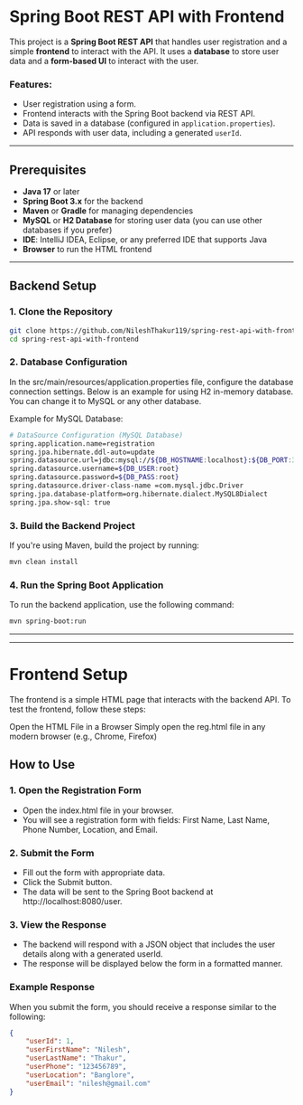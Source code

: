 # Spring Boot REST API with Frontend

This project is a **Spring Boot REST API** that handles user registration and a simple **frontend** to interact with the API. It uses a **database** to store user data and a **form-based UI** to interact with the user.

### Features:
- User registration using a form.
- Frontend interacts with the Spring Boot backend via REST API.
- Data is saved in a database (configured in `application.properties`).
- API responds with user data, including a generated `userId`.

---

## Prerequisites

- **Java 17** or later
- **Spring Boot 3.x** for the backend
- **Maven** or **Gradle** for managing dependencies
- **MySQL** or **H2 Database** for storing user data (you can use other databases if you prefer)
- **IDE**: IntelliJ IDEA, Eclipse, or any preferred IDE that supports Java
- **Browser** to run the HTML frontend

---

## Backend Setup

### 1. Clone the Repository

```bash
git clone https://github.com/NileshThakur119/spring-rest-api-with-frontend.git
cd spring-rest-api-with-frontend
```
### 2. Database Configuration
In the src/main/resources/application.properties file, configure the database connection settings. Below is an example for using H2 in-memory database. You can change it to MySQL or any other database.

Example for MySQL Database:
```bash
# DataSource Configuration (MySQL Database)
spring.application.name=registration
spring.jpa.hibernate.ddl-auto=update
spring.datasource.url=jdbc:mysql://${DB_HOSTNAME:localhost}:${DB_PORT:3306}/${DB_DATABASE:registration}
spring.datasource.username=${DB_USER:root}
spring.datasource.password=${DB_PASS:root}
spring.datasource.driver-class-name =com.mysql.jdbc.Driver
spring.jpa.database-platform=org.hibernate.dialect.MySQL8Dialect
spring.jpa.show-sql: true

```

### 3. Build the Backend Project
If you're using Maven, build the project by running:
```bash
mvn clean install
```

### 4. Run the Spring Boot Application
To run the backend application, use the following command:
```bash
mvn spring-boot:run
```


---

--- 
# Frontend Setup
The frontend is a simple HTML page that interacts with the backend API. To test the frontend, follow these steps:

Open the HTML File in a Browser
Simply open the reg.html file in any modern browser (e.g., Chrome, Firefox)

## How to Use
### 1. Open the Registration Form
- Open the index.html file in your browser.
- You will see a registration form with fields: First Name, Last Name, Phone Number, Location, and Email.
### 2. Submit the Form
- Fill out the form with appropriate data.
- Click the Submit button.
- The data will be sent to the Spring Boot backend at http://localhost:8080/user.
### 3. View the Response
- The backend will respond with a JSON object that includes the user details along with a generated userId.
- The response will be displayed below the form in a formatted manner.



### Example Response
When you submit the form, you should receive a response similar to the following:

```json
{
    "userId": 1,
    "userFirstName": "Nilesh",
    "userLastName": "Thakur",
    "userPhone": "123456789",
    "userLocation": "Banglore",
    "userEmail": "nilesh@gmail.com"
}
```